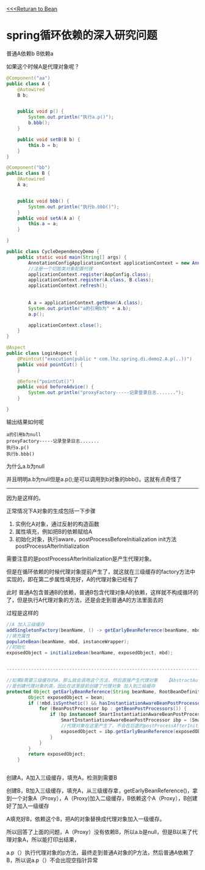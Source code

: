 [<<<Returan to Bean](../spring-Bean的归纳.md)
# spring循环依赖的深入研究问题

普通A依赖b   B依赖a

如果这个时候A是代理对象呢？

```java
@Component("aa")
public class A {
    @Autowired
    B b;


    public void p() {
        System.out.println("执行a.p()");
        b.bbb();
    }

    public void setB(B b) {
        this.b = b;
    }
}
```

```java
@Component("bb")
public class B {
    @Autowired
    A a;


    public void bbb() {
        System.out.println("执行b.bbb()");
    }
    public void setA(A a) {
        this.a = a;
    }

}
```

```java
public class CycleDependencyDemo {
    public static void main(String[] args) {
        AnnotationConfigApplicationContext applicationContext = new AnnotationConfigApplicationContext();
        //注册一个切面类对象配置代理
        applicationContext.register(AopConfig.class);
        applicationContext.register(A.class, B.class);
        applicationContext.refresh();
        
        
        A a = applicationContext.getBean(A.class);
        System.out.println("a的引用b为" + a.b);
        a.p();

        applicationContext.close();
    }
}
```



```java
@Aspect
public class LoginAspect {
    @Pointcut("execution(public * com.lhz.spring.di.demo2.A.p(..))")
    public void pointCut() {
    }

    @Before("pointCut()")
    public void beforeAdvice() {
        System.out.println("proxyFactory-----记录登录日志.......");
    }

}
```

输出结果如何呢

```
a的引用b为null
proxyFactory-----记录登录日志.......
执行a.p()
执行b.bbb()
```

为什么a.b为null 

并且明明a.b为null但是a.p();是可以调用到b对象的bbb()。这就有点奇怪了

-----------



因为是这样的。

正常情况下A对象的生成包括一下步骤

1. 实例化A对象，通过反射的构造函数
2. 属性填充，例如把B的依赖赋给A
3. 初始化对象，执行aware，postProcessBeforeInitialization init方法 postProcessAfterInitialization

需要注意的是postProcessAfterInitialization是产生代理对象。

但是在循环依赖的时候代理对象提前产生了，就这就在三级缓存的factory方法中实现的，即在第二步属性填充好，A的代理对象已经有了

此时 普通A包含普通B的依赖，普通B包含代理对象A的依赖，这样就不构成循环的了，但是执行A代理对象的方法，还是会走到普通A的方法里面去的

过程是这样的

```java
//A 加入三级缓存
addSingletonFactory(beanName, () -> getEarlyBeanReference(beanName, mbd, bean));
//填充属性
populateBean(beanName, mbd, instanceWrapper);
//初始化
exposedObject = initializeBean(beanName, exposedObject, mbd);


---------------------------------------------------------------------------------------

//如果B需要三级缓存的A，那么就会调用这个方法，然后直接产生代理对象   【AbstractAutoProxyCreator】implements SmartInstantiationAwareBeanPostProcessor 
//是创建代理对象的类，因此在这里提前创建了代理对象 加入到三级缓存
protected Object getEarlyBeanReference(String beanName, RootBeanDefinition mbd, Object bean) {
		Object exposedObject = bean;
		if (!mbd.isSynthetic() && hasInstantiationAwareBeanPostProcessors()) {
			for (BeanPostProcessor bp : getBeanPostProcessors()) {
				if (bp instanceof SmartInstantiationAwareBeanPostProcessor) {
					SmartInstantiationAwareBeanPostProcessor ibp = (SmartInstantiationAwareBeanPostProcessor) bp;
                    //代理对象在这里产生了，不会在后面的postProcessAfterInitialization产生了
					exposedObject = ibp.getEarlyBeanReference(exposedObject, beanName);
				}
			}
		}
		return exposedObject;
	}



```

创建A，A加入三级缓存，填充A，检测到需要B

创建B，B加入三级缓存，填充A，从三级缓存拿，getEarlyBeanReference()，拿到一个对象A（Proxy），A（Proxy)加入二级缓存，B依赖这个A（Proxy），B创建好了加入一级缓存

A填充好B，依赖这个B，把A的对象替换成代理对象加入一级缓存。





所以回答了上面的问题，A（Proxy）没有依赖B，所以a.b是null，但是B以来了代理对象A，所以能打印出结果，

a.p（）执行代理对象的p方法，最终走到普通A对象的P方法，然后普通A依赖了B，所以说a.p（）不会出现空指针异常

